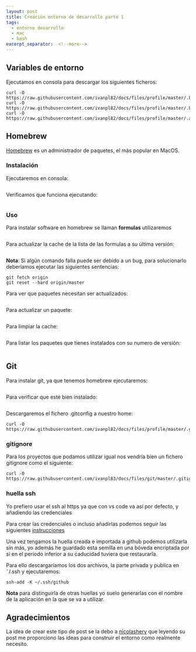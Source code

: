 ```yaml
---
layout: post
title: Creación entorno de desarrollo parte 1
tags:
  - entorno desarrollo
  - mac
  - bash
excerpt_separator:  <!--more-->
---
```


## Variables de entorno

Ejecutamos en consola para descargar los siguientes ficheros:

```cd ~
curl -O https://raw.githubusercontent.com/ivanpl82/docs/files/profile/master/.bash_profile
curl -O https://raw.githubusercontent.com/ivanpl82/docs/files/profile/master/.bash_prompt
curl -O https://raw.githubusercontent.com/ivanpl82/docs/files/profile/master/.aliases
```


## Homebrew

[Homebrew](http://brew.sh/) es un administrador de paquetes, el más popular en MacOS.

### Instalación

Ejecutaremos en consola:

```ruby -e "$(curl -fsSL https://raw.githubusercontent.com/Homebrew/install/master/install)"
```

Verificamos que funciona ejecutando:

```brew doctor
```  

### Uso

Para instalar software en homebrew se llaman **formulas** utilizaremos

```brew install <formula>
```

Para actualizar la cache de la lista de las formulas a su última versión:

```brew update
```

**Nota**: Si algún comando falla puede ser debido a un bug, para solucionarlo deberíamos ejecutar las siguientes sentencias:

```cd /usr/local
git fetch origin
git reset --hard origin/master
```

Para ver que paquetes necesitan ser actualizados:

```brew outdated
```

Para actualizar un paquete:

```brew upgrade <formula>
```

Para limpiar la cache:

```brew cleanup
```

Para listar los paquetes que tienes instalados con su numero de versión:

```brew list --versions
```


## Git

Para instalar git, ya que tenemos homebrew ejecutaremos:

```brew install git
```

Para verificar que esté bien instalado:

```git --version
```

Descargaremos el fichero .gitconfig a nuestro home:

```cd ~
curl -O https://raw.githubusercontent.com/ivanpl82/docs/files/profile/master/.gitconfig
```

### gitignore    

Para los proyectos que podamos utilizar igual nos vendría bien un fichero gitignore como el siguiente:

```cd [directorio del proyecto]
curl -O https://raw.githubusercontent.com/ivanpl83/docs/files/git/master/.gitignore
```


### huella ssh

Yo prefiero usar el ssh al https ya que con vs code va así por defecto, y añadiendo las credenciales 

Para crear las credenciales o incluso añadirlas podemos seguir las siguientes [instrucciones](https://help.github.com/articles/generating-a-new-ssh-key-and-adding-it-to-the-ssh-agent/)

Una vez tengamos la huella creada e importada a github podemos utilizarla sin más, yo además he guardado esta semilla en una bóveda encriptada por si en el periodo inferior a su caducidad tuviera que restaurarla.

Para ello descargaríamos los dos archivos, la parte privada y publica en ˜/.ssh y ejecutaremos:

```eval "$(ssh-agent -s)"
ssh-add -K ~/.ssh/github
```

**Nota** para distinguirla de otras huellas yo suelo generarlas con el nombre de la aplicación en la que se va a utilizar.


## Agradecimientos

La idea de crear este tipo de post se la debo a [nicolashery](https://github.com/nicolashery/mac-dev-setup) que leyendo su post me proporciono las ideas para construir el entorno como realmente necesito.
